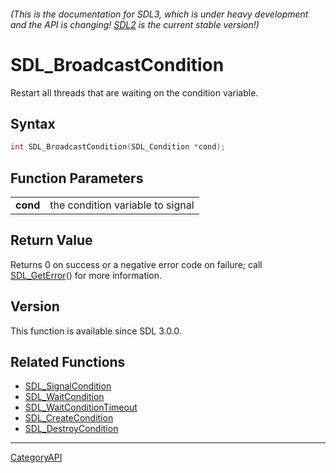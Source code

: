 ###### (This is the documentation for SDL3, which is under heavy development and the API is changing! [SDL2](https://wiki.libsdl.org/SDL2/) is the current stable version!)
# SDL_BroadcastCondition

Restart all threads that are waiting on the condition variable.

## Syntax

```c
int SDL_BroadcastCondition(SDL_Condition *cond);

```

## Function Parameters

|              |                                  |
| ------------ | -------------------------------- |
| **cond**     | the condition variable to signal |

## Return Value

Returns 0 on success or a negative error code on failure; call
[SDL_GetError](SDL_GetError.md)() for more information.

## Version

This function is available since SDL 3.0.0.

## Related Functions

* [SDL_SignalCondition](SDL_SignalCondition.md)
* [SDL_WaitCondition](SDL_WaitCondition.md)
* [SDL_WaitConditionTimeout](SDL_WaitConditionTimeout.md)
* [SDL_CreateCondition](SDL_CreateCondition.md)
* [SDL_DestroyCondition](SDL_DestroyCondition.md)

----
[CategoryAPI](CategoryAPI.md)
